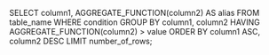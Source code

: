 SELECT column1, AGGREGATE_FUNCTION(column2) AS alias
FROM table_name
WHERE condition
GROUP BY column1, column2
HAVING AGGREGATE_FUNCTION(column2) > value
ORDER BY column1 ASC, column2 DESC
LIMIT number_of_rows;
